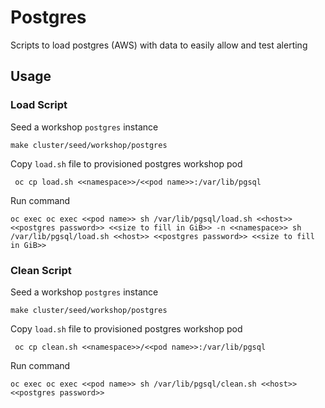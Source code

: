 # Postgres 

Scripts to load postgres (AWS) with data to easily allow and test alerting

## Usage 
### Load Script
Seed a workshop `postgres` instance
```
make cluster/seed/workshop/postgres
```
Copy `load.sh` file to provisioned postgres workshop pod  
```
 oc cp load.sh <<namespace>>/<<pod name>>:/var/lib/pgsql
```
Run command
``` 
oc exec oc exec <<pod name>> sh /var/lib/pgsql/load.sh <<host>> <<postgres password>> <<size to fill in GiB>> -n <<namespace>> sh /var/lib/pgsql/load.sh <<host>> <<postgres password>> <<size to fill in GiB>>
```

### Clean Script
Seed a workshop `postgres` instance
```
make cluster/seed/workshop/postgres
```
Copy `load.sh` file to provisioned postgres workshop pod  
```
 oc cp clean.sh <<namespace>>/<<pod name>>:/var/lib/pgsql
```
Run command
``` 
oc exec oc exec <<pod name>> sh /var/lib/pgsql/clean.sh <<host>> <<postgres password>>
```